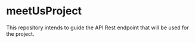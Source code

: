 # meetUsProject
This repository intends to guide the API Rest endpoint that will be used for the project.
